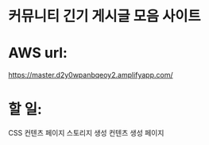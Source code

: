 # 커뮤니티 긴기 게시글 모음 사이트

# AWS url:
https://master.d2y0wpanbqeoy2.amplifyapp.com/


# 할 일:
CSS
컨텐츠 페이지
스토리지 생성
컨텐츠 생성 페이지

